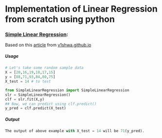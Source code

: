 # Implementation of Linear Regression from scratch using python


### [<u>Simple Linear Regression</u>](./SimpleLinearRegression.py):

Based on this [article](https://v1shwa.github.io/blog/understanding-the-math-of-linear-regression/) from [v1shwa.github.io](https://v1shwa.github.io/)

##### Usage

```python
# Let's take some random sample data
X = [20,16,19,18,17,15]
y = [88,71,93,84,80,75]
X_test = 14 # to test

from SimpleLinearRegression import SimpleLinearRegression
slr = SimpleLinearRegression()
clf = slr.fit(X,y)
## Now, we can predict using clf.predict()
y_pred = clf.predict(X_test)
```
##### Output
```python
The output of above example with X_test = 14 will be 71(y_pred).
```
